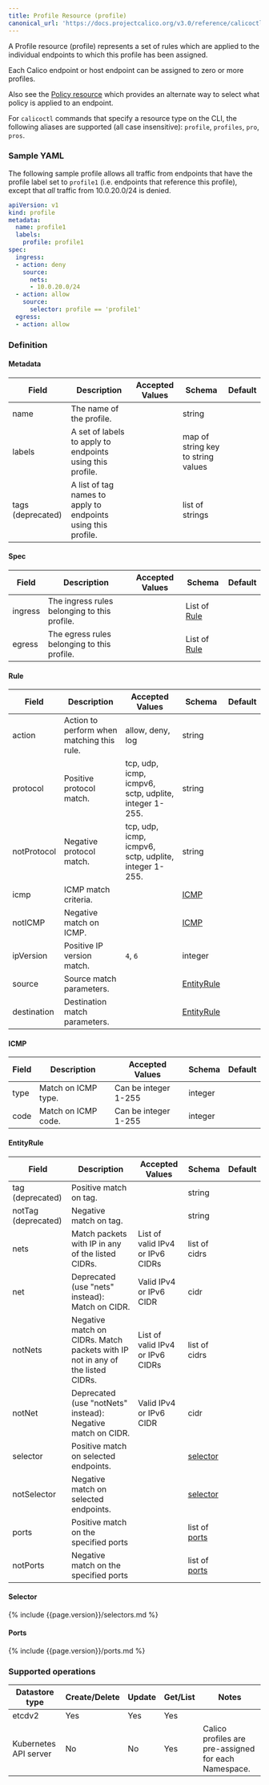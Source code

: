 ```yaml
---
title: Profile Resource (profile)
canonical_url: 'https://docs.projectcalico.org/v3.0/reference/calicoctl/resources/profile'
---
```


A Profile resource (profile) represents a set of rules which are applied 
to the individual endpoints to which this profile has been assigned.

Each Calico endpoint or host endpoint can be assigned to zero or more profiles.

Also see the [Policy resource]({{site.baseurl}}/{{page.version}}/reference/calicoctl/resources/policy) 
which provides an alternate way to select what policy is applied to an endpoint.

For `calicoctl` commands that specify a resource type on the CLI, the following
aliases are supported (all case insensitive): `profile`, `profiles`, `pro`, `pros`.

### Sample YAML

The following sample profile allows all traffic from endpoints that
have the profile label set to `profile1` (i.e. endpoints that reference this profile),
except that *all* traffic from 10.0.20.0/24 is denied.

```yaml
apiVersion: v1
kind: profile
metadata:
  name: profile1
  labels:
    profile: profile1 
spec:
  ingress:
  - action: deny
    source:
      nets:
      - 10.0.20.0/24
  - action: allow
    source:
      selector: profile == 'profile1'
  egress:
  - action: allow 
```

### Definition 

#### Metadata

| Field       | Description                 | Accepted Values   | Schema | Default    |
|-------------|-----------------------------|-------------------|--------|------------|
| name   | The name of the profile. | | string |
| labels | A set of labels to apply to endpoints using this profile. |  | map of string key to string values |
| tags (deprecated) | A list of tag names to apply to endpoints using this profile.        | | list of strings |

#### Spec

| Field       | Description                 | Accepted Values   | Schema | Default    |
|-------------|-----------------------------|-------------------|--------|------------|
| ingress  | The ingress rules belonging to this profile.                          | | List of [Rule](#rule) |
| egress   | The egress rules belonging to this profile.                           | | List of [Rule](#rule)  |

#### Rule

| Field       | Description                 | Accepted Values   | Schema | Default    |
|-------------|-----------------------------|-------------------|--------|------------|
| action      | Action to perform when matching this rule. | allow, deny, log | string | |
| protocol    | Positive protocol match.  | tcp, udp, icmp, icmpv6, sctp, udplite, integer 1-255. | string | |
| notProtocol | Negative protocol match. | tcp, udp, icmp, icmpv6, sctp, udplite, integer 1-255. | string | |
| icmp        | ICMP match criteria.     | | [ICMP](#icmp) | |
| notICMP     | Negative match on ICMP. | | [ICMP](#icmp) | |
| ipVersion   | Positive IP version match. |  `4`, `6` | integer | |
| source      | Source match parameters. |  | [EntityRule](#entityrule) | |
| destination | Destination match parameters. |  | [EntityRule](#entityrule) | |

#### ICMP

| Field       | Description                 | Accepted Values   | Schema | Default    |
|-------------|-----------------------------|-------------------|--------|------------|
| type | Match on ICMP type. | Can be integer 1-255 | integer |
| code | Match on ICMP code. | Can be integer 1-255 | integer |

#### EntityRule

| Field       | Description                 | Accepted Values   | Schema | Default    |
|-------------|-----------------------------|-------------------|--------|------------|
| tag (deprecated)      | Positive match on tag. |  | string | |
| notTag (deprecated)   | Negative match on tag. |  | string | |
| nets                  | Match packets with IP in any of the listed CIDRs. | List of valid IPv4 or IPv6 CIDRs  | list of cidrs |
| net                   | Deprecated (use "nets" instead): Match on CIDR. | Valid IPv4 or IPv6 CIDR  | cidr | |
| notNets               | Negative match on CIDRs. Match packets with IP not in any of the listed CIDRs. | List of valid IPv4 or IPv6 CIDRs  | list of cidrs |
| notNet                | Deprecated (use "notNets" instead): Negative match on CIDR. | Valid IPv4 or IPv6 CIDR | cidr | |
| selector    | Positive match on selected endpoints. | | [selector](#selector) | |
| notSelector | Negative match on selected endpoints. | | [selector](#selector) | |
| ports | Positive match on the specified ports | | list of [ports](#ports) | |
| notPorts | Negative match on the specified ports |  | list of [ports](#ports) | |

#### Selector

{% include {{page.version}}/selectors.md %}

#### Ports

{% include {{page.version}}/ports.md %}


### Supported operations

| Datastore type        | Create/Delete | Update | Get/List | Notes
|-----------------------|---------------|--------|----------|------
| etcdv2                | Yes           | Yes    | Yes      |
| Kubernetes API server | No            | No     | Yes      | Calico profiles are pre-assigned for each Namespace.